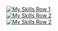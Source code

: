 [![My Skills Row 1](https://skillicons.dev/icons?i=python,java,js,ts,go,c,php,apollo,postman&theme=dark)
](https://skillicons.dev)
<br>
[![My Skills Row 2](https://skillicons.dev/icons?i=jquery,nodejs,express,nextjs,react,redux,prisma,androidstudio,spring&theme=dark
)](https://skillicons.dev)
<br>
[![My Skills Row 2](https://skillicons.dev/icons?i=docker,kubernetes,gcp,mongodb,mysql,postgresql,graphql,flask,gradle&theme=dark
)](https://skillicons.dev)


